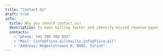 ```yaml
---
title: "Contact Us"
draft: true
info: 
  title: Why you should contact us!
  description: To make billing faster and identify missed revenue opportunities.
  contacts: 
    - "phone: +41 798 766 832"
    - "Mail: [info@fisca.ai](mailto:info@fisca.ai)"
    - "Address: Hügeslstraase 8, 8002, Zürich"
---
```


